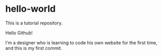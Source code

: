 # hello-world
This is a tutorial repository.

Hello Github!

I'm a designer who is learning to code his own website for the first time, and this is my first commit.
